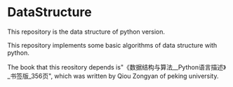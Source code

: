 # DataStructure
This repository is the data structure of python version.

This repository implements some basic algorithms of data structure with python.

The book that this reository depends is"《数据结构与算法__Python语言描述》_书签版_356页", 
which was written by Qiou Zongyan of peking university.
